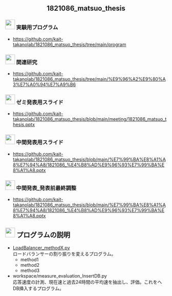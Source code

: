 
<h2 align="center">1821086_matsuo_thesis</h2>


### <img src="https://icooon-mono.com/i/icon_16004/icon_160041_64.png" height="30px;" /> 実験用プログラム

- https://github.com/kait-takanolab/1821086_matsuo_thesis/tree/main/program

### <img src="https://icooon-mono.com/i/icon_11129/icon_111291_64.png" height="30px;" /> 関連研究

- https://github.com/kait-takanolab/1821086_matsuo_thesis/tree/main/%E9%96%A2%E9%80%A3%E7%A0%94%E7%A9%B6

### <img src="https://icooon-mono.com/i/icon_12063/icon_120631_64.png" height="30px;" /> ゼミ発表用スライド

- https://github.com/kait-takanolab/1821086_matsuo_thesis/blob/main/meeting/1821086_matsuo_thesis.pptx

### <img src="https://icooon-mono.com/i/icon_12063/icon_120631_64.png" height="30px;" /> 中間発表用スライド

- https://github.com/kait-takanolab/1821086_matsuo_thesis/blob/main/%E7%99%BA%E8%A1%A8%E7%94%A8/1821086_%E4%B8%AD%E9%96%93%E7%99%BA%E8%A1%A8.pptx

### <img src="https://icooon-mono.com/i/icon_12063/icon_120631_64.png" height="30px;" /> 中間発表_発表前最終調整

- https://github.com/kait-takanolab/1821086_matsuo_thesis/blob/main/%E7%99%BA%E8%A1%A8%E7%94%A8/1821086_%E4%B8%AD%E9%96%93%E7%99%BA%E8%A1%A8.pptx

## <img src="https://icooon-mono.com/i/icon_15821/icon_158211_64.png" height="30px;" /> プログラムの説明

- <a href="https://github.com/kait-takanolab/1821086_matsuo_thesis/blob/main/program/nginx%E3%82%B3%E3%83%B3%E3%83%95%E3%82%A3%E3%82%B0%E6%9B%B8%E3%81%8D%E6%8F%9B%E3%81%88%E3%83%97%E3%83%AD%E3%82%B0%E3%83%A9%E3%83%A0/LoadBalancer_method1.py">LoadBalancer_methodX.py</a><br>
ロードバランサーの割り振りを変えるプログラム。<br>
    - method1
    - method2
    - method3
- workspace/measure_evaluation_InsertDB.py<br>
応答速度の計測、現在速と過去24時間の平均速を抽出し、評価。これをへDB挿入するプログラム。<br>
